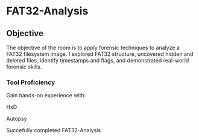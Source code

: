 # FAT32-Analysis

## Objective
The objective of the room is to apply forensic techniques to analyze a FAT32 filesystem image. I explored FAT32 structure, uncovered hidden and deleted files, identify timestamps and flags, and demonstrated real-world forensic skills.


### Tool Proficiency
Gain hands-on experience with:

HxD

Autopsy


Succefully completed FAT32-Analysis

